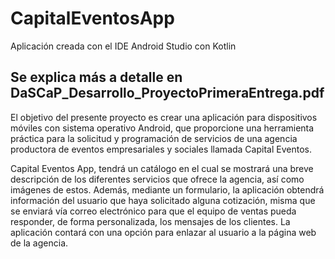 # CapitalEventosApp
Aplicación creada con el IDE Android Studio con Kotlin

<h2>Se explica más a detalle en DaSCaP_Desarrollo_ProyectoPrimeraEntrega.pdf</h2>

El objetivo del presente proyecto es crear una aplicación para dispositivos móviles con sistema operativo Android, que proporcione 
una herramienta práctica para la solicitud y programación de 
servicios de una agencia productora de eventos empresariales y 
sociales llamada Capital Eventos. 

Capital Eventos App, tendrá un catálogo en el cual se mostrará una breve descripción 
de los diferentes servicios que ofrece la agencia, así como imágenes de estos. Además, 
mediante un formulario, la aplicación obtendrá información del usuario que haya 
solicitado alguna cotización, misma que se enviará vía correo electrónico para que el 
equipo de ventas pueda responder, de forma personalizada, los mensajes de los 
clientes. La aplicación contará con una opción para enlazar al usuario a la página web 
de la agencia. 
